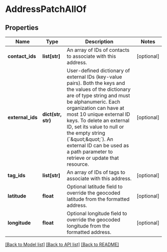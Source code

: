 # AddressPatchAllOf

## Properties
Name | Type | Description | Notes
------------ | ------------- | ------------- | -------------
**contact_ids** | **list[str]** | An array of IDs of contacts to associate with this address. | [optional] 
**external_ids** | **dict(str, str)** | User-defined dictionary of external IDs (key-value pairs). Both the keys and the values of the dictionary are of type string and must be alphanumeric. Each organization can have at most 10 unique external ID keys. To delete an external ID, set its value to null or the empty string (&#x60;\&quot;\&quot;&#x60;). An external ID can be used as a path parameter to retrieve or update that resource. | [optional] 
**tag_ids** | **list[str]** | An array of IDs of tags to associate with this address. | [optional] 
**latitude** | **float** | Optional latitude field to override the geocoded latitude from the formatted address. | [optional] 
**longitude** | **float** | Optional longitude field to override the geocoded longitude from the formatted address. | [optional] 

[[Back to Model list]](../README.md#documentation-for-models) [[Back to API list]](../README.md#documentation-for-api-endpoints) [[Back to README]](../README.md)


